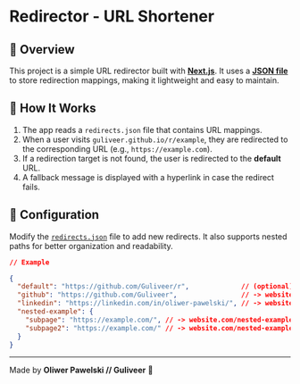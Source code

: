 # Redirector - URL Shortener

## 📌 Overview
This project is a simple URL redirector built with [**Next.js**](https://nextjs.org).
It uses a [**JSON file**](/public/redirects.json) to store redirection mappings, making it lightweight and easy to maintain.

## 🚀 How It Works
1. The app reads a `redirects.json` file that contains URL mappings.
2. When a user visits `guliveer.github.io/r/example`, they are redirected to the corresponding URL (e.g., `https://example.com`).
3. If a redirection target is not found, the user is redirected to the **default** URL.
4. A fallback message is displayed with a hyperlink in case the redirect fails.

## 📝 Configuration
Modify the [`redirects.json`](/public/redirects.json) file to add new redirects.
It also supports nested paths for better organization and readability.

```json
// Example

{
  "default": "https://github.com/Guliveer/r",             // (optional) 
  "github": "https://github.com/Guliveer",                // -> website.com/github
  "linkedin": "https://linkedin.com/in/oliwer-pawelski/", // -> website.com/linkedin
  "nested-example": {
    "subpage": "https://example.com/", // -> website.com/nested-example/subpage
    "subpage2": "https://example.com/" // -> website.com/nested-example/subpage2
  }
}
```

---
Made by **Oliwer Pawelski // Guliveer** 🚀

